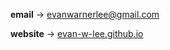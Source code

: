 **email** -> evanwarnerlee@gmail.com

**website** -> [evan-w-lee.github.io](evan-w-lee.github.io)

<!---
evan-w-lee/evan-w-lee is a ✨ special ✨ repository because its `README.md` (this file) appears on your GitHub profile.
You can click the Preview link to take a look at your changes.
--->
